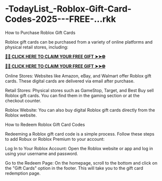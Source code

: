 # -TodayList_-Roblox-Gift-Card-Codes-2025---FREE-...rkk
How to Purchase Roblox Gift Cards

Roblox gift cards can be purchased from a variety of online platforms and physical retail stores, including:

**[🌟✨ CLICK HERE TO CLAIM YOUR FREE GIFT ➤➤🌐](https://progiftzone.com/Free%20Roblox)**

**[🌟✨ CLICK HERE TO CLAIM YOUR FREE GIFT ➤➤🌐](https://progiftzone.com/Free%20Roblox)**


Online Stores: Websites like Amazon, eBay, and Walmart offer Roblox gift cards. These digital cards are delivered via email after purchase.

Retail Stores: Physical stores such as GameStop, Target, and Best Buy sell Roblox gift cards. You can find them in the gaming section or at the checkout counter.

Roblox Website: You can also buy digital Roblox gift cards directly from the Roblox website.

How to Redeem Roblox Gift Card Codes

Redeeming a Roblox gift card code is a simple process. Follow these steps to add Robux or Roblox Premium to your account:

Log In to Your Roblox Account: Open the Roblox website or app and log in using your username and password.

Go to the Redeem Page: On the homepage, scroll to the bottom and click on the "Gift Cards" option in the footer. This will take you to the gift card redemption page.
